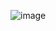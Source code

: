 ![image](https://github.com/saintgospel/chazukesoup/assets/161214008/38d4f3af-3f08-4ff8-bc69-5fea6fa32074)

